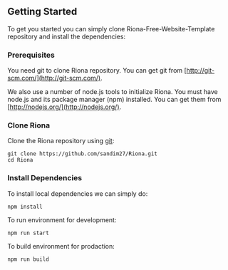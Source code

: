 ## Getting Started
To get you started you can simply clone Riona-Free-Website-Template repository and install the dependencies:

### Prerequisites
You need git to clone Riona repository. You can get git from [http://git-scm.com/](http://git-scm.com/).

We also use a number of node.js tools to initialize Riona. You must have node.js and its package manager (npm) installed. You can get them from [http://nodejs.org/](http://nodejs.org/).

### Clone Riona

Clone the Riona repository using [git](https://git-scm.com/):
```
git clone https://github.com/sandim27/Riona.git
cd Riona
```
### Install Dependencies

To install local dependencies we can simply do:
```
npm install

```
To run environment for development:
```
npm run start

```
To build environment for prodaction:
```
npm run build
